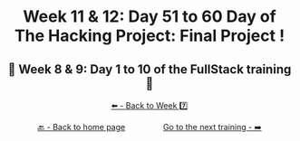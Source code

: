 <h1 align="center">Week 11 & 12: Day 51 to 60 Day  of The Hacking Project: Final Project !</h1>

<h2 align="center">🎉 Week 8 & 9: Day 1 to 10 of the FullStack training 🎉</h2>

<div align="center">
  
  [⬅️ - Back to Week 7️⃣](https://github.com/BenjaminCharmes/THP_FullStack/tree/main/Week_7)

</div>

<div align="center">

  [🔙 - Back to home page](https://github.com/BenjaminCharmes/THP_FullStack)
  &nbsp;&nbsp;&nbsp;&nbsp;&nbsp;&nbsp;&nbsp;&nbsp;&nbsp;&nbsp;&nbsp;&nbsp;&nbsp;&nbsp;&nbsp;
  [Go to the next training - ➡️](https://github.com/BenjaminCharmes/THP_Developer)

</div>
